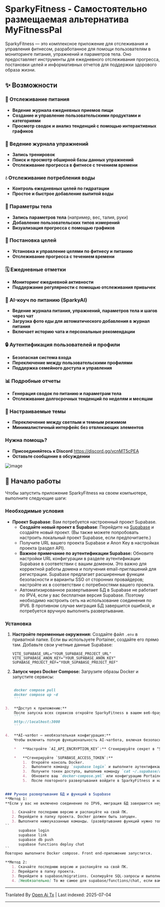 # SparkyFitness - Самостоятельно размещаемая альтернатива MyFitnessPal

SparkyFitness — это комплексное приложение для отслеживания и управления фитнесом, разработанное для помощи пользователям в мониторинге питания, упражнений и параметров тела. Оно предоставляет инструменты для ежедневного отслеживания прогресса, постановки целей и информативных отчетов для поддержки здорового образа жизни.

## ✨ Возможности

### 🍎 Отслеживание питания

* **Ведение журнала ежедневных приемов пищи**
* **Создание и управление пользовательскими продуктами и категориями**
* **Просмотр сводок и анализ тенденций с помощью интерактивных графиков**

### 💪 Ведение журнала упражнений

* **Запись тренировок**
* **Поиск и просмотр обширной базы данных упражнений**
* **Отслеживание прогресса в фитнесе с течением времени**

### 💧 Отслеживание потребления воды

* **Контроль ежедневных целей по гидратации**
* **Простое и быстрое добавление выпитой воды**

### 📏 Параметры тела

* **Запись параметров тела** (например, вес, талия, руки)
* **Добавление пользовательских типов измерений**
* **Визуализация прогресса с помощью графиков**

### 🎯 Постановка целей

* **Установка и управление целями по фитнесу и питанию**
* **Отслеживание прогресса с течением времени**

### 🗓️ Ежедневные отметки

* **Мониторинг ежедневной активности**
* **Поддержание регулярности с помощью отслеживания привычек**

### 🤖 AI-коуч по питанию (SparkyAI)

* **Ведение журнала питания, упражнений, параметров тела и шагов через чат**
* **Загрузка фото еды для автоматического добавления в журнал питания**
* **Включает историю чата и персональные рекомендации**

### 🔒 Аутентификация пользователей и профили

* **Безопасная система входа**
* **Переключение между пользовательскими профилями**
* **Поддержка семейного доступа и управления**

### 📊 Подробные отчеты

* **Генерация сводок по питанию и параметрам тела**
* **Отслеживание долгосрочных тенденций по неделям и месяцам**

### 🎨 Настраиваемые темы

* **Переключение между светлым и темным режимом**
* **Минималистичный интерфейс без отвлекающих элементов**

### Нужна помощь?
* **Присоединяйтесь к Discord**
  https://discord.gg/vcnMT5cPEA
* **Оставьте сообщение в обсуждении**


![image](https://github.com/user-attachments/assets/ccc7f34e-a663-405f-a4d4-a9888c3197bc)


## 🚀 Начало работы

Чтобы запустить приложение SparkyFitness на своем компьютере, выполните следующие шаги:

### Необходимые условия

*   **Проект Supabase**: Вам потребуется настроенный проект Supabase.
    *   **Создайте новый проект в Supabase**: Перейдите на [Supabase](https://app.supabase.com/) и создайте новый проект. (Вы также можете попробовать настроить локальный проект Supabase, если предпочитаете.)
    *   Получите URL вашего проекта Supabase и Anon Key в настройках проекта (раздел API).
    *   **Важное примечание по аутентификации Supabase:** Обновите настройки URL конфигурации в разделе аутентификации Supabase в соответствии с вашим доменом. Это важно для корректной работы домена и получения email-приглашений для регистрации. Supabase предлагает расширенные функции безопасности и варианты SSO от сторонних провайдеров; настройте их в соответствии с потребностями вашего проекта.
    *   Автоматизированное развертывание БД в Supabase не работает по IPV4, если у вас бесплатная версия Supabase. Поэтому необходимо настроить сеть на использование соединения по IPV6. В противном случае миграция БД завершится ошибкой, и потребуется вручную выполнять развертывание.       


    

### Установка

1.  **Настройте переменные окружения:**
    Создайте файл `.env` в приватной папке. Если вы используете Portainer, создайте его прямо там. 
    Добавьте свои учетные данные Supabase:
    ```
    VITE_SUPABASE_URL="YOUR_SUPABASE_PROJECT_URL"
    VITE_SUPABASE_ANON_KEY="YOUR_SUPABASE_ANON_KEY"
    SUPABASE_PROJECT_REF="YOUR_SUPABASE_PROJECT_REF"    
    ```

2.  **Запуск через Docker Compose:**
    Загрузите образы Docker и запустите сервисы:
    ```sh
```markdown
    docker compose pull
    docker compose up -d
    ```

3.  **Доступ к приложению:**
    После запуска всех сервисов откройте SparkyFitness в вашем веб-браузере по адресу:
    ```
    http://localhost:3000
    ```

4.  **AI-чатбот — необязательная конфигурация:**
    Чтобы включить полную функциональность AI-чатбота, включая безопасное хранение API-ключа и доступ к базе данных, выполните следующие шаги:

    *   **Настройте `AI_API_ENCRYPTION_KEY`:** Сгенерируйте секрет в "Supabase -> Edge Functions" -> "Environment Variables". Этот ключ используется для шифрования ваших AI-ключей при их хранении в Supabase.

    *   **Сгенерируйте `SUPABASE_ACCESS_TOKEN`:**
        1.  Откройте консоль Docker.
        2.  Выполните команду `supabase login` и выполните аутентификацию по предоставленной ссылке.
        3.  Получите токен доступа, выполнив команду `cat ~/.supabase/access-token`.
        4.  Обновите ваш `docker-compose.yml` или конфигурацию Portainer этим токеном для повторного развертывания.
        5.  После повторного развертывания войдите в SparkyFitness и настройте AI-сервис с вашим выбранным провайдером.
     

### Ручное развертывание БД и функций в Supabase
**Метод 1:  
**Если у вас не включено соединение по IPV6, миграция БД завершится неудачно, так как бесплатная версия Supabase не поддерживает прямое подключение по IPV4.

   1. Скачайте последнюю версию и распакуйте на свой ПК.
   2. Перейдите в папку проекта. Docker должен быть запущен.
   3. Выполните нижеуказанные команды. (развёртывание функций нужно только для настройки AI. Если чат-бот не нужен, этот шаг можно пропустить)
``
      supabase login  
      supabase link  
      supabase db push  
      supabase functions deploy chat   
``
Повторно выполните Docker compose. Front end-приложение запустится.

**Метод 2:  
   1. Скачайте последнюю версию и распакуйте на свой ПК.  
   2. Перейдите в папку проекта.  
   3. Перейдите в supabase/migrations. Скопируйте SQL-запросы и выполните их по очереди в Supabase-->Project-->SQL Editor в порядке ASC.  
   4. [Необязательно] То же самое для supabase/functions/chat, если вам нужен AI-чатбот. Скопируйте index.js и выполните его в Supabase-->Project-->Edge Function-->Deploy new function.  
```

---

Tranlated By [Open Ai Tx](https://github.com/OpenAiTx/OpenAiTx) | Last indexed: 2025-07-04

---
